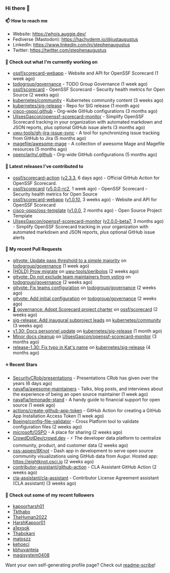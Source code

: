 ### Hi there 👋

#### 📫 How to reach me

- Website: https://whois.auggie.dev/
- Fediverse (Mastodon): https://hachyderm.io/@justaugustus
- LinkedIn: https://www.linkedin.com/in/stephenaugustus
- Twitter: https://twitter.com/stephenaugustus

#### 👷 Check out what I'm currently working on

- [ossf/scorecard-webapp](https://github.com/ossf/scorecard-webapp) - Website and API for OpenSSF Scorecard (1 week ago)
- [todogroup/governance](https://github.com/todogroup/governance) - TODO Group Governance (1 week ago)
- [ossf/scorecard](https://github.com/ossf/scorecard) - OpenSSF Scorecard - Security health metrics for Open Source (2 weeks ago)
- [kubernetes/community](https://github.com/kubernetes/community) - Kubernetes community content (3 weeks ago)
- [kubernetes/sig-release](https://github.com/kubernetes/sig-release) - Repo for SIG release (1 month ago)
- [cisco-ospo/.github](https://github.com/cisco-ospo/.github) - Org-wide GitHub configurations (3 months ago)
- [UlisesGascon/openssf-scorecard-monitor](https://github.com/UlisesGascon/openssf-scorecard-monitor) - Simplify OpenSSF Scorecard tracking in your organization with automated markdown and JSON reports, plus optional GitHub issue alerts (3 months ago)
- [uwu-tools/gh-jira-issue-sync](https://github.com/uwu-tools/gh-jira-issue-sync) - A tool for synchronizing issue tracking from GitHub to Jira (5 months ago)
- [magefile/awesome-mage](https://github.com/magefile/awesome-mage) - A collection of awesome Mage and Magefile resources (5 months ago)
- [openclarity/.github](https://github.com/openclarity/.github) - Org-wide GitHub configurations (5 months ago)

#### 🔭 Latest releases I've contributed to

- [ossf/scorecard-action](https://github.com/ossf/scorecard-action) ([v2.3.3](https://github.com/ossf/scorecard-action/releases/tag/v2.3.3), 6 days ago) - Official GitHub Action for OpenSSF Scorecard.
- [ossf/scorecard](https://github.com/ossf/scorecard) ([v5.0.0-rc2](https://github.com/ossf/scorecard/releases/tag/v5.0.0-rc2), 1 week ago) - OpenSSF Scorecard - Security health metrics for Open Source
- [ossf/scorecard-webapp](https://github.com/ossf/scorecard-webapp) ([v1.0.10](https://github.com/ossf/scorecard-webapp/releases/tag/v1.0.10), 3 weeks ago) - Website and API for OpenSSF Scorecard
- [cisco-ospo/oss-template](https://github.com/cisco-ospo/oss-template) ([v1.0.0](https://github.com/cisco-ospo/oss-template/releases/tag/v1.0.0), 2 months ago) - Open Source Project Template
- [UlisesGascon/openssf-scorecard-monitor](https://github.com/UlisesGascon/openssf-scorecard-monitor) ([v2.0.0-beta7](https://github.com/UlisesGascon/openssf-scorecard-monitor/releases/tag/v2.0.0-beta7), 3 months ago) - Simplify OpenSSF Scorecard tracking in your organization with automated markdown and JSON reports, plus optional GitHub issue alerts

#### 🔨 My recent Pull Requests

- [gitvote: Update pass threshold to a simple majority](https://github.com/todogroup/governance/pull/330) on [todogroup/governance](https://github.com/todogroup/governance) (1 week ago)
- [[HOLD] Prow migrate](https://github.com/uwu-tools/peribolos/pull/338) on [uwu-tools/peribolos](https://github.com/uwu-tools/peribolos) (2 weeks ago)
- [gitvote: Do not exclude team maintainers from voting](https://github.com/todogroup/governance/pull/329) on [todogroup/governance](https://github.com/todogroup/governance) (2 weeks ago)
- [gitvote: Fix teams configuration](https://github.com/todogroup/governance/pull/328) on [todogroup/governance](https://github.com/todogroup/governance) (2 weeks ago)
- [gitvote: Add initial configuration](https://github.com/todogroup/governance/pull/327) on [todogroup/governance](https://github.com/todogroup/governance) (2 weeks ago)
- [:book: governance: Adopt Scorecard project charter](https://github.com/ossf/scorecard/pull/4054) on [ossf/scorecard](https://github.com/ossf/scorecard) (2 weeks ago)
- [sig-release: Add inaugural subproject leads](https://github.com/kubernetes/community/pull/7839) on [kubernetes/community](https://github.com/kubernetes/community) (3 weeks ago)
- [v1.30: Docs personnel update](https://github.com/kubernetes/sig-release/pull/2458) on [kubernetes/sig-release](https://github.com/kubernetes/sig-release) (1 month ago)
- [Minor docs cleanup](https://github.com/UlisesGascon/openssf-scorecard-monitor/pull/72) on [UlisesGascon/openssf-scorecard-monitor](https://github.com/UlisesGascon/openssf-scorecard-monitor) (3 months ago)
- [release-1.30: Fix typo in Kat&#39;s name](https://github.com/kubernetes/sig-release/pull/2406) on [kubernetes/sig-release](https://github.com/kubernetes/sig-release) (4 months ago)

#### ⭐ Recent Stars

- [SecurityCRob/presentations](https://github.com/SecurityCRob/presentations) - Presentations CRob has given over the years (6 days ago)
- [nayafia/awesome-maintainers](https://github.com/nayafia/awesome-maintainers) - Talks, blog posts, and interviews about the experience of being an open source maintainer (1 week ago)
- [nayafia/lemonade-stand](https://github.com/nayafia/lemonade-stand) - A handy guide to financial support for open source (1 week ago)
- [actions/create-github-app-token](https://github.com/actions/create-github-app-token) - GitHub Action for creating a GitHub App Installation Access Token (1 week ago)
- [Boeing/config-file-validator](https://github.com/Boeing/config-file-validator) - Cross Platform tool to validate configuration files (2 weeks ago)
- [microsoft/OSPO](https://github.com/microsoft/OSPO) - A place for sharing (2 weeks ago)
- [CrowdDotDev/crowd.dev](https://github.com/CrowdDotDev/crowd.dev) - ⚡️ The developer data platform to centralize community, product, and customer data (2 weeks ago)
- [oss-aspen/8Knot](https://github.com/oss-aspen/8Knot) - Dash app in development to serve open source community visualizations using GitHub data from Augur. Hosted app: https://eightknot.osci.io (2 weeks ago)
- [contributor-assistant/github-action](https://github.com/contributor-assistant/github-action) - CLA Assistant GitHub Action (2 weeks ago)
- [cla-assistant/cla-assistant](https://github.com/cla-assistant/cla-assistant) - Contributor License Agreement assistant (CLA assistant) (3 weeks ago)

#### 👯 Check out some of my recent followers

- [kapoorharsh01](https://github.com/kapoorharsh01)
- [Tkthabo](https://github.com/Tkthabo)
- [TheHuman2022](https://github.com/TheHuman2022)
- [HarshKapoor01](https://github.com/HarshKapoor01)
- [a1exsok](https://github.com/a1exsok)
- [Thabokani](https://github.com/Thabokani)
- [matoszz](https://github.com/matoszz)
- [kehoecj](https://github.com/kehoecj)
- [kbhuvanteja](https://github.com/kbhuvanteja)
- [magisystem0408](https://github.com/magisystem0408)

Want your own self-generating profile page? Check out [readme-scribe](https://github.com/muesli/readme-scribe)!

